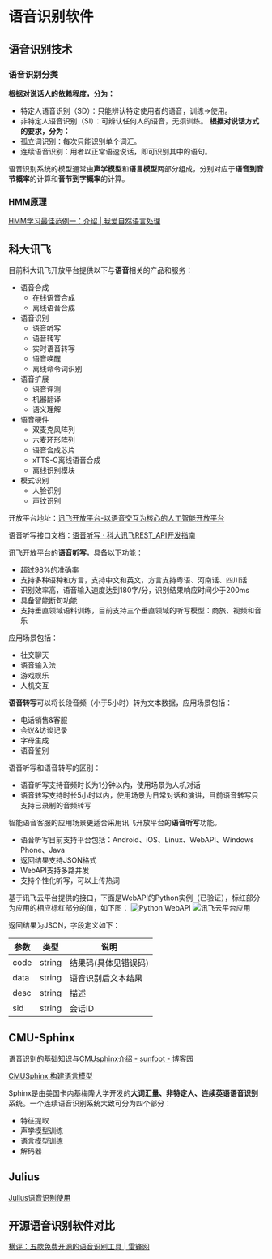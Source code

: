 # 语音识别软件
## 语音识别技术
### 语音识别分类
**根据对说话人的依赖程度，分为：**
- 特定人语音识别（SD）：只能辨认特定使用者的语音，训练→使用。
- 非特定人语音识别（SI）：可辨认任何人的语音，无须训练。
**根据对说话方式的要求，分为：**
- 孤立词识别：每次只能识别单个词汇。
- 连续语音识别：用者以正常语速说话，即可识别其中的语句。

语音识别系统的模型通常由**声学模型**和**语言模型**两部分组成，分别对应于**语音到音节概率**的计算和**音节到字概率**的计算。
### HMM原理
[HMM学习最佳范例一：介绍 | 我爱自然语言处理](http://www.52nlp.cn/hmm-learn-best-practices-one-introduction)

## 科大讯飞
目前科大讯飞开放平台提供以下与**语音**相关的产品和服务：
- 语音合成
	- 在线语音合成
	- 离线语音合成
- 语音识别
	- 语音听写
	- 语音转写
	- 实时语音转写
	- 语音唤醒
	- 离线命令词识别
- 语音扩展
	- 语音评测
	- 机器翻译
	- 语义理解
- 语音硬件
	- 双麦克风阵列
	- 六麦环形阵列
	- 语音合成芯片
	- xTTS-C离线语音合成
	- 离线识别模块
- 模式识别
	- 人脸识别
	- 声纹识别

开放平台地址：[讯飞开放平台-以语音交互为核心的人工智能开放平台](https://www.xfyun.cn/?ch=bdpp)

语音听写接口文档：[语音听写 · 科大讯飞REST_API开发指南](https://doc.xfyun.cn/rest_api/%E8%AF%AD%E9%9F%B3%E5%90%AC%E5%86%99.html)

讯飞开放平台的**语音听写**，具备以下功能：
- 超过98%的准确率
- 支持多种语种和方言，支持中文和英文，方言支持粤语、河南话、四川话
- 识别效率高，语音输入速度达到180字/分，识别结果响应时间少于200ms
- 具备智能断句功能
- 支持垂直领域语料训练，目前支持三个垂直领域的听写模型：商旅、视频和音乐

应用场景包括：
- 社交聊天
- 语音输入法
- 游戏娱乐
- 人机交互

**语音转写**可以将长段音频（小于5小时）转为文本数据，应用场景包括：
- 电话销售&客服
- 会议&访谈记录
- 字母生成
- 语音鉴别

语音听写和语音转写的区别：
- 语音听写支持音频时长为1分钟以内，使用场景为人机对话
- 语音转写支持时长5小时以内，使用场景为日常对话和演讲，目前语音转写只支持已录制的音频转写

智能语音客服的应用场景更适合采用讯飞开放平台的**语音听写**功能。
- 语音听写目前支持平台包括：Android、iOS、Linux、WebAPI、Windows Phone、Java
- 返回结果支持JSON格式
- WebAPI支持多路并发
- 支持个性化听写，可以上传热词

基于讯飞云平台提供的接口，下面是WebAPI的Python实例（已验证），标红部分为应用的相应标红部分的值，如下图：
![Python WebAPI](https://i.imgur.com/aXGuGvq.png)
![讯飞云平台应用](https://i.imgur.com/RYiGut6.png)

返回结果为JSON，字段定义如下：

|参数|类型|说明|
|----|----|----|
|code|string|结果码(具体见错误码)|
|data|string|语音识别后文本结果|
|desc|string|描述|
|sid|string|会话ID|

## CMU-Sphinx
[语音识别的基础知识与CMUsphinx介绍 - sunfoot - 博客园](https://www.cnblogs.com/qiuhong/articles/3661546.html)

[CMUSphinx 构建语言模型](https://blog.csdn.net/x_r_su/article/details/53032589)

Sphinx是由美国卡内基梅隆大学开发的**大词汇量、非特定人、连续英语语音识别**系统。一个连续语音识别系统大致可分为四个部分：
- 特征提取
- 声学模型训练
- 语言模型训练
- 解码器

## Julius
[Julius语音识别使用](https://blog.csdn.net/qq_35029531/article/details/79781932)

## 开源语音识别软件对比
[横评：五款免费开源的语音识别工具 | 雷锋网](https://www.leiphone.com/news/201703/RccQRMCqbgxnFFS3.html)
